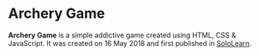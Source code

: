 # Archery Game
__Archery Game__ is a simple addictive game created using HTML, CSS & JavaScript. It was created on 16 May 2018 and first published in [SoloLearn](https://code.sololearn.com/WQK06A75id02).
